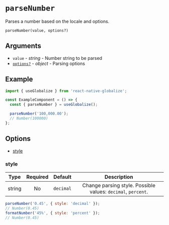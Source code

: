 # `parseNumber`

Parses a number based on the locale and options.

`parseNumber(value, options?)`

## Arguments

- `value` - *string* - Number string to be parsed
- [`options?`](#options) - *object* - Parsing options

## Example

```js
import { useGlobalize } from 'react-native-globalize';

const ExampleComponent = () => {
  const { parseNumber } = useGlobalize();

  parseNumber('100,000.00');
  // Number(100000)
};
```

## Options

- [style](#style)

### style

|  Type  | Required | Default | Description |
| :----: | :------: | :-----: | :---------: |
| string |    No    | `decimal` | Change parsing style. Possible values: `decimal`, `percent`. |

```js
parseNumber('0.45', { style: 'decimal' });
// Number(0.45)
formatNumber('45%', { style: 'percent' });
// Number(0.45)
```
